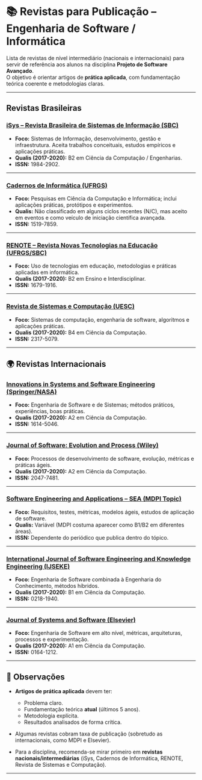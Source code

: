# 📚 Revistas para Publicação – Engenharia de Software / Informática

Lista de revistas de nível intermediário (nacionais e internacionais) para servir de referência aos alunos na disciplina **Projeto de Software Avançado**.  
O objetivo é orientar artigos de **prática aplicada**, com fundamentação teórica coerente e metodologias claras.

---

## Revistas Brasileiras

### [iSys – Revista Brasileira de Sistemas de Informação (SBC)](https://journals-sol.sbc.org.br/index.php/isys)
- **Foco:** Sistemas de Informação, desenvolvimento, gestão e infraestrutura. Aceita trabalhos conceituais, estudos empíricos e aplicações práticas.  
- **Qualis (2017-2020):** B2 em Ciência da Computação / Engenharias.  
- **ISSN:** 1984-2902.  

---

### [Cadernos de Informática (UFRGS)](https://seer.ufrgs.br/cadernosdeinformatica)
- **Foco:** Pesquisas em Ciência da Computação e Informática; inclui aplicações práticas, protótipos e experimentos.  
- **Qualis:** Não classificado em alguns ciclos recentes (N/C), mas aceito em eventos e como veículo de iniciação científica avançada.  
- **ISSN:** 1519-7859.  

---

### [RENOTE – Revista Novas Tecnologias na Educação (UFRGS/SBC)](https://seer.ufrgs.br/renote)
- **Foco:** Uso de tecnologias em educação, metodologias e práticas aplicadas em informática.  
- **Qualis (2017-2020):** B2 em Ensino e Interdisciplinar.  
- **ISSN:** 1679-1916.  

---

### [Revista de Sistemas e Computação (UESC)](http://periodicos.uesc.br/index.php/resic)
- **Foco:** Sistemas de computação, engenharia de software, algoritmos e aplicações práticas.  
- **Qualis (2017-2020):** B4 em Ciência da Computação.  
- **ISSN:** 2317-5079.  

---

## 🌍 Revistas Internacionais

### [Innovations in Systems and Software Engineering (Springer/NASA)](https://en.wikipedia.org/wiki/Innovations_in_Systems_and_Software_Engineering)
- **Foco:** Engenharia de Software e de Sistemas; métodos práticos, experiências, boas práticas.  
- **Qualis (2017-2020):** A2 em Ciência da Computação.  
- **ISSN:** 1614-5046.  

---

### [Journal of Software: Evolution and Process (Wiley)](https://onlinelibrary.wiley.com/journal/20477481)
- **Foco:** Processos de desenvolvimento de software, evolução, métricas e práticas ágeis.  
- **Qualis (2017-2020):** A2 em Ciência da Computação.  
- **ISSN:** 2047-7481.  

---

### [Software Engineering and Applications – SEA (MDPI Topic)](https://www.mdpi.com/topics/Software_Engineering_Applications)
- **Foco:** Requisitos, testes, métricas, modelos ágeis, estudos de aplicação de software.  
- **Qualis:** Variável (MDPI costuma aparecer como B1/B2 em diferentes áreas).  
- **ISSN:** Dependente do periódico que publica dentro do tópico.  

---

### [International Journal of Software Engineering and Knowledge Engineering (IJSEKE)](https://www.worldscientific.com/worldscinet/IJSEKE)
- **Foco:** Engenharia de Software combinada à Engenharia do Conhecimento, métodos híbridos.  
- **Qualis (2017-2020):** B1 em Ciência da Computação.  
- **ISSN:** 0218-1940.  

---

### [Journal of Systems and Software (Elsevier)](https://www.sciencedirect.com/journal/journal-of-systems-and-software)
- **Foco:** Engenharia de Software em alto nível, métricas, arquiteturas, processos e experimentação.  
- **Qualis (2017-2020):** A1 em Ciência da Computação.  
- **ISSN:** 0164-1212.  

---

## 📌 Observações
- **Artigos de prática aplicada** devem ter:  
  - Problema claro.  
  - Fundamentação teórica **atual** (últimos 5 anos).  
  - Metodologia explícita.  
  - Resultados analisados de forma crítica.  

- Algumas revistas cobram taxa de publicação (sobretudo as internacionais, como MDPI e Elsevier).  
- Para a disciplina, recomenda-se mirar primeiro em **revistas nacionais/intermediárias** (iSys, Cadernos de Informática, RENOTE, Revista de Sistemas e Computação).  

---



